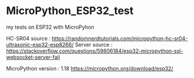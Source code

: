# MicroPython_ESP32_test
my tests on ESP32 with MicroPyhon


HC-SR04 source : https://randomnerdtutorials.com/micropython-hc-sr04-ultrasonic-esp32-esp8266/
Server source  : https://stackoverflow.com/questions/59806184/esp32-micropython-ssl-websocket-server-fail

MicroPython version : 1.18 https://micropython.org/download/esp32/
